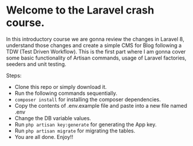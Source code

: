 # Welcome to the Laravel crash course.

In this introductory course we are gonna review the changes in Laravel 8, understand those changes and create a simple CMS for Blog following a TDW (Test Driven Workflow). This is the first part where I am gonna cover some basic functionality of Artisan commands, usage of Laravel factories, seeders and unit testing.

Steps:
- Clone this repo or simply download it.
- Run the following commands sequentially.
- `composer install` for installing the composer dependencies.
- Copy the contents of .env.example file and paste into a new file named .env
- Change the DB variable values.
- Run `php artisan key:generate` for generating the App key.
- Run `php artisan migrate` for migrating the tables.
- You are all done. Enjoy!!
